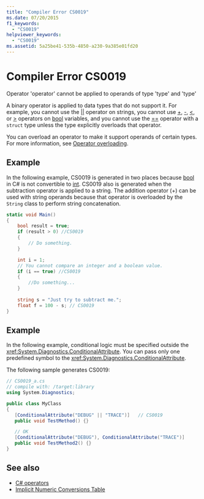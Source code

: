 ```yaml
---
title: "Compiler Error CS0019"
ms.date: 07/20/2015
f1_keywords:
  - "CS0019"
helpviewer_keywords:
  - "CS0019"
ms.assetid: 5a25be41-535b-4850-a230-9a385e01fd20
---
```

# Compiler Error CS0019

Operator 'operator' cannot be applied to operands of type 'type' and 'type'

 A binary operator is applied to data types that do not support it. For example, you cannot use the [&#124;&#124;](../operators/boolean-logical-operators.md#conditional-logical-or-operator-) operator on strings, you cannot use [+](../operators/addition-operator.md), [-](../operators/subtraction-operator.md), [\<](../operators/comparison-operators.md#less-than-operator-), or [>](../operators/comparison-operators.md#greater-than-operator-) operators on [bool](../keywords/bool.md) variables, and you cannot use the [==](../operators/equality-operators.md#equality-operator-) operator with a `struct` type unless the type explicitly overloads that operator.

 You can overload an operator to make it support operands of certain types. For more information, see [Operator overloading](../operators/operator-overloading.md).

## Example

 In the following example, CS0019 is generated in two places because [bool](../keywords/bool.md) in C# is not convertible to [int](../builtin-types/integral-numeric-types.md). CS0019 also is generated when the subtraction operator is applied to a string. The addition operator (+) can be used with string operands because that operator is overloaded by the `String` class to perform string concatenation.

```csharp
static void Main()
{
    bool result = true;
    if (result > 0) //CS0019
    {
        // Do something.
    }

    int i = 1;
    // You cannot compare an integer and a boolean value.
    if (i == true) //CS0019
    {
        //Do something...
    }
    
    string s = "Just try to subtract me.";
    float f = 100 - s; // CS0019
}
```

## Example

 In the following example, conditional logic must be specified outside the <xref:System.Diagnostics.ConditionalAttribute>. You can pass only one predefined symbol to the <xref:System.Diagnostics.ConditionalAttribute>.

 The following sample generates CS0019:

```csharp
// CS0019_a.cs
// compile with: /target:library
using System.Diagnostics;

public class MyClass
{
   [ConditionalAttribute("DEBUG" || "TRACE")]   // CS0019
   public void TestMethod() {}

   // OK
   [ConditionalAttribute("DEBUG"), ConditionalAttribute("TRACE")]
   public void TestMethod2() {}
}
```

## See also

- [C# operators](../operators/index.md)
- [Implicit Numeric Conversions Table](../keywords/implicit-numeric-conversions-table.md)
